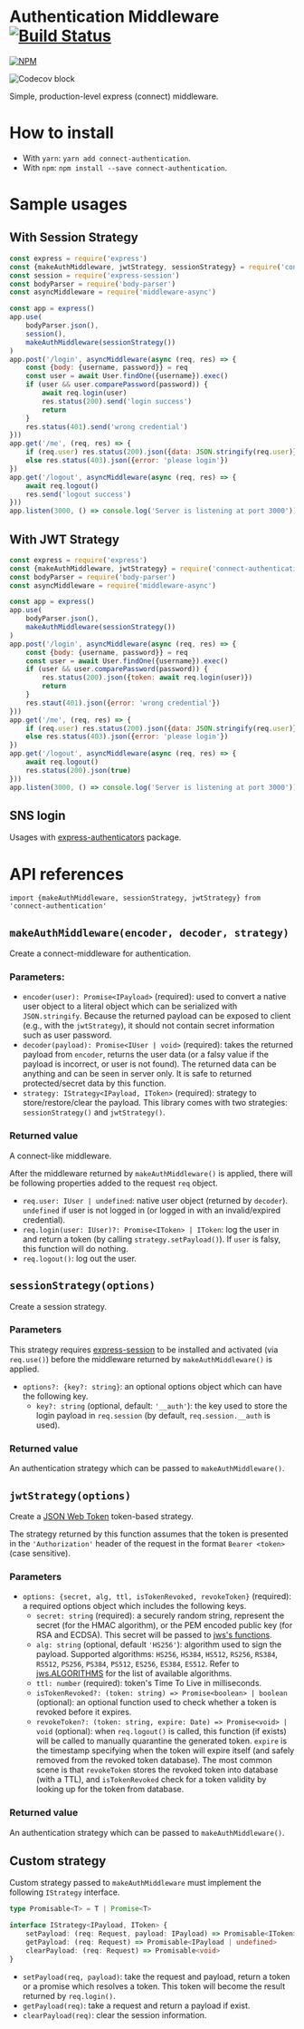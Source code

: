 # Authentication Middleware [![Build Status](https://travis-ci.org/tranvansang/connect-authentication.svg?branch=master)](https://travis-ci.org/tranvansang/connect-authentication)

[![NPM](https://nodei.co/npm/connect-authentication.png)](https://nodei.co/npm/connect-authenticationn/)

![Codecov block](https://codecov.io/gh/tranvansang/connect-authentication/branch/master/graphs/tree.svg)

Simple, production-level express (connect) middleware.

# How to install

- With `yarn`: `yarn add connect-authentication`.
- With `npm`: `npm install --save connect-authentication`.

# Sample usages

## With Session Strategy

```javascript
const express = require('express')
const {makeAuthMiddleware, jwtStrategy, sessionStrategy} = require('connect-authentication')
const session = require('express-session')
const bodyParser = require('body-parser')
const asyncMiddleware = require('middleware-async')

const app = express()
app.use(
    bodyParser.json(),
    session(),
    makeAuthMiddleware(sessionStrategy())
)
app.post('/login', asyncMiddleware(async (req, res) => {
    const {body: {username, password}} = req
    const user = await User.findOne({username}).exec()
    if (user && user.comparePassword(password)) {
        await req.login(user)
        res.status(200).send('login success')
        return
    }
    res.status(401).send('wrong credential')
}))
app.get('/me', (req, res) => {
    if (req.user) res.status(200).json({data: JSON.stringify(req.user)})
    else res.status(403).json({error: 'please login'})
})
app.get('/logout', asyncMiddleware(async (req, res) => {
    await req.logout()
    res.send('logout success')
}))
app.listen(3000, () => console.log('Server is listening at port 3000'))
```

## With JWT Strategy

```javascript
const express = require('express')
const {makeAuthMiddleware, jwtStrategy} = require('connect-authentication')
const bodyParser = require('body-parser')
const asyncMiddleware = require('middleware-async')

const app = express()
app.use(
    bodyParser.json(),
    makeAuthMiddleware(sessionStrategy())
)
app.post('/login', asyncMiddleware(async (req, res) => {
    const {body: {username, password}} = req
    const user = await User.findOne({username}).exec()
    if (user && user.comparePassword(password)) {
        res.status(200).json({token: await req.login(user)})
        return
    }
    res.staut(401).json({error: 'wrong credential'})
}))
app.get('/me', (req, res) => {
    if (req.user) res.status(200).json({data: JSON.stringify(req.user)})
    else res.status(403).json({error: 'please login'})
})
app.get('/logout', asyncMiddleware(async (req, res) => {
    await req.logout()
    res.status(200).json(true)
}))
app.listen(3000, () => console.log('Server is listening at port 3000'))
```

## SNS login

Usages with [express-authenticators](https://www.npmjs.com/package/express-authenticators) package.

# API references

`import {makeAuthMiddleware, sessionStrategy, jwtStrategy} from 'connect-authentication'`

## `makeAuthMiddleware(encoder, decoder, strategy)`
Create a connect-middleware for authentication.

### Parameters:

- `encoder(user): Promise<IPayload>` (required): used to convert a native user object to a literal object which can be serialized with `JSON.stringify`.
Because the returned payload can be exposed to client (e.g., with the `jwtStrategy`), it should not contain secret information such as user password.
- `decoder(payload): Promise<IUser | void>` (required): takes the returned payload from `encoder`, returns the user data (or a falsy value if the payload is incorrect, or user is not found).
The returned data can be anything and can be seen in server only.
It is safe to returned protected/secret data by this function.
- `strategy: IStrategy<IPayload, IToken>` (required): strategy to store/restore/clear the payload.
This library comes with two strategies: `sessionStrategy()` and `jwtStrategy()`.

### Returned value

A connect-like middleware.

After the middleware returned by `makeAuthMiddleware()` is applied,
 there will be following properties added to the request `req` object.
- `req.user: IUser | undefined`: native user object (returned by `decoder`). `undefined` if user is not logged in (or logged in with an invalid/expired credential).
- `req.login(user: IUser)?: Promise<IToken> | IToken`: log the user in and return a token (by calling `strategy.setPayload()`).
If `user` is falsy, this function will do nothing.
- `req.logout()`: log out the user.

## `sessionStrategy(options)`
Create a session strategy.

### Parameters
This strategy requires [express-session](https://www.npmjs.com/package/express-session) to be installed and activated (via `req.use()`) before the middleware returned by `makeAuthMiddleware()` is applied.
- `options?: {key?: string}`: an optional options object which can have the following key.
  + `key?: string` (optional, default: `'__auth'`): the key used to store the login payload in `req.session` (by default, `req.session.__auth` is used).

### Returned value

An authentication strategy which can be passed to `makeAuthMiddleware()`.

## `jwtStrategy(options)`
Create a [JSON Web Token](https://tools.ietf.org/html/rfc7519) token-based strategy.

The strategy returned by this function assumes that the token is presented in the `'Authorization'` header of the request in the format `Bearer <token>` (case sensitive).
		
### Parameters
  + `options: {secret, alg, ttl, isTokenRevoked, revokeToken}` (required): a required options object which includes the following keys.
      + `secret: string` (required): a securely random string, represent the secret (for the HMAC algorithm), or the PEM encoded public key (for RSA and ECDSA).
      This secret will be passed to [jws's functions](https://github.com/brianloveswords/node-jws#jwsverifysignature-algorithm-secretorkey).
      + `alg: string` (optional, default `'HS256'`): algorithm used to sign the payload. Supported algorithms: `HS256`, `HS384`, `HS512`, `RS256`, `RS384`, `RS512`, `PS256`, `PS384`, `PS512`, `ES256`, `ES384`, `ES512`.
      Refer to [jws.ALGORITHMS](https://github.com/brianloveswords/node-jws#jwsalgorithms) for the list of available algorithms.
      + `ttl: number` (required): token's Time To Live in milliseconds.
      + `isTokenRevoked?: (token: string) => Promise<boolean> | boolean` (optional): an optional function used to check whether a token is revoked before it expires.
      + `revokeToken?: (token: string, expire: Date) => Promise<void> | void` (optional): when `req.logout()` is called, this function (if exists) will be called to manually quarantine the generated token.
      `expire` is the timestamp specifying when the token will expire itself (and safely removed from the revoked token database).
      The most common scene is that `revokeToken` stores the revoked token into database (with a TTL), and `isTokenRevoked` check for a token validity by looking up for the token from database.

### Returned value

An authentication strategy which can be passed to `makeAuthMiddleware()`.

## Custom strategy

Custom strategy passed to `makeAuthMiddleware` must implement the following `IStrategy` interface.

```typescript
type Promisable<T> = T | Promise<T>

interface IStrategy<IPayload, IToken> {
	setPayload: (req: Request, payload: IPayload) => Promisable<IToken>
	getPayload: (req: Request) => Promisable<IPayload | undefined>
	clearPayload: (req: Request) => Promisable<void>
}
```

- `setPayload(req, payload)`: take the request and payload, return a token or a promise which resolves a token.
This token will become the result returned by `req.login()`.
- `getPayload(req)`: take a request and return a payload if exist.
- `clearPayload(req)`: clear the session information.
